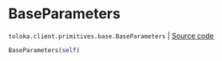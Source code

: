 # BaseParameters
`toloka.client.primitives.base.BaseParameters` | [Source code](https://github.com/Toloka/toloka-kit/blob/v1.1.2/src/client/primitives/base.py#L356)

```python
BaseParameters(self)
```

